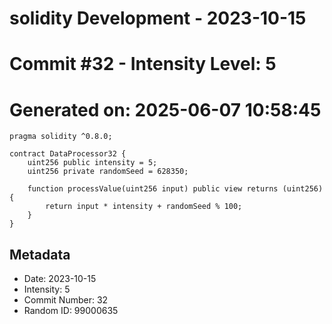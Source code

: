 ﻿# solidity Development - 2023-10-15
# Commit #32 - Intensity Level: 5
# Generated on: 2025-06-07 10:58:45
```solidity
pragma solidity ^0.8.0;

contract DataProcessor32 {
    uint256 public intensity = 5;
    uint256 private randomSeed = 628350;

    function processValue(uint256 input) public view returns (uint256) {
        return input * intensity + randomSeed % 100;
    }
}
```
## Metadata
- Date: 2023-10-15
- Intensity: 5
- Commit Number: 32
- Random ID: 99000635
